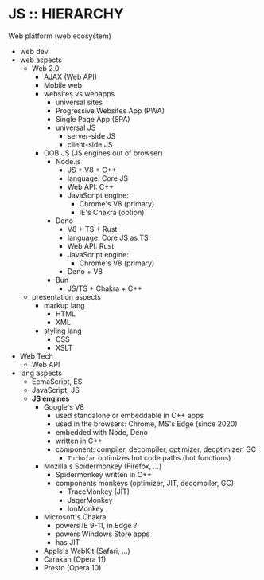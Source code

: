# JS :: HIERARCHY

Web platform (web ecosystem)
- web dev
- web aspects
  - Web 2.0
    - AJAX (Web API)
    - Mobile web
    - websites vs webapps
      - universal sites
      - Progressive Websites App (PWA)
      - Single Page App (SPA)
      - universal JS
        - server-side JS
        - client-side JS
    - OOB JS (JS engines out of browser)
      - Node.js
        - JS + V8 + C++
        - language: Core JS
        - Web API: C++
        - JavaScript engine:
          - Chrome's V8 (primary)
          - IE's Chakra (option)
      - Deno
        - V8 + TS + Rust
        - language: Core JS as TS
        - Web API: Rust
        - JavaScript engine:
          - Chrome's V8 (primary)
        - Deno + V8
      - Bun
        - JS/TS + Chakra + C++
  - presentation aspects
    - markup lang
      - HTML
      - XML
    - styling lang
      - CSS
      - XSLT
- Web Tech
  - Web API
- lang aspects
  - EcmaScript, ES
  - JavaScript, JS
  - **JS engines**
    - Google's V8
      - used standalone or embeddable in C++ apps
      - used in the browsers: Chrome, MS's Edge (since 2020)
      - embedded with Node, Deno
      - written in C++
      - component: compiler, decompiler, optimizer, deoptimizer, GC
        - `Turbofan` optimizes hot code paths (hot functions)
    - Mozilla's Spidermonkey (Firefox, …)
      - Spidermonkey written in C++
      - components monkeys (optimizer, JIT, decompiler, GC)
        - TraceMonkey (JIT)
        - JagerMonkey
        - IonMonkey
    - Microsoft's Chakra
      - powers IE 9-11, in Edge ?
      - powers Windows Store apps
      - has JIT
    - Apple's WebKit (Safari, …)
    - Carakan (Opera 11)
    - Presto (Opera 10)
